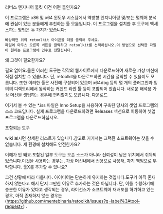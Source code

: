 리버스 엔지니어 툴킷
이건 어떤 툴인가요?

이 프로그램은 x86 및 x64 윈도우 시스템에서 역방향 엔지니어링 및/또는 멀웨어 분석에 관심이 있는 분들에게 추천하는 툴 모음입니다.
이 프로그램을 설치한 후 도구에 액세스하는 방법은 두 가지가 있습니다:

    바탕화면 위의 retoolkit 아이콘을 더블 클릭해 주세요.
    파일에 마우스 오른쪽 버튼을 클릭하고 retoolkit를 선택하십시오.이 방법으로 선택한 파일이 원하는 프로그램에 인수로 전달됩니다.

왜 그것이 필요한가요?

필요 없어요.물론 이러한 도구는 각각의 웹사이트에서 다운로드하여 새로운 가상 머신에 직접 설치할 수 있습니다.
단, retoolkit을 다운로드하면 시간을 절약할 수 있을지도 모릅니다.
또한 이러한 툴은 사전에 구성되어 있으며 x64dbg 등의 몇 개의 플러그인과 임의의 디렉토리에서 동작하는 커맨드 라인 툴 등이 포함되어 있습니다.
새로운 해석용 가상 머신을 셋업하는 경우에 편리할지도 모릅니다.
다운로드

여기서 볼 수 있는 *.iss 파일은 Inno Setup을 사용하여 구축된 당사의 셋업 프로그램의 소스 코드입니다. 
실제 프로그램을 다운로드하려면 Releases 섹션으로 이동하여 셋업 프로그램을 다운로드하십시오.

포함되는 도구

wiki 보시면 상세한 리스트가 있습니다.참고로 거기서는 크랙된 소프트웨어는 찾을 수 없습니다.
제 환경에 설치해도 안전한가요?

이해가 안 돼요.포함된 일부 도구는 오픈 소스가 아니라 신뢰성이 낮은 위치에서 취득되었습니다.이것을 사용하는 경우는, 가상 머신내에서 전용으로 사용해, 자기 책임으로 부탁합니다.
툴X를 추가할 수 있나요?

그건 상황에 따라 다릅니다.
아이디어는 단순하게 유지하는 것입니다.도구가 아직 존재하지 않는다고 해서 단지 그만한 이유로 추가하는 것은 아닙니다.
단, 이를 수행하기에 충분한 이유가 있다고 생각되는 경우, 라이선스가 소프트웨어 재배포를 허가하고 있는 경우, 아직 존재하지 않는 경우는
(https://github.com/mentebinaria/retoolkit/issues?q=label%3Atool-request+) .
